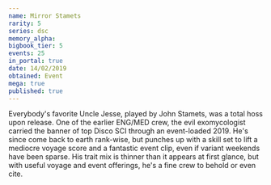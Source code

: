 ```yaml
---
name: Mirror Stamets
rarity: 5
series: dsc
memory_alpha:
bigbook_tier: 5
events: 25
in_portal: true
date: 14/02/2019
obtained: Event
mega: true
published: true
---
```


Everybody's favorite Uncle Jesse, played by John Stamets, was a total hoss upon release. One of the earlier ENG/MED crew, the evil exomycologist carried the banner of top Disco SCI through an event-loaded 2019. He's since come back to earth rank-wise, but punches up with a skill set to lift a mediocre voyage score and a fantastic event clip, even if variant weekends have been sparse. His trait mix is thinner than it appears at first glance, but with useful voyage and event offerings, he's a fine crew to behold or even cite.

